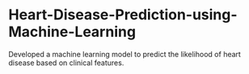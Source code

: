 # Heart-Disease-Prediction-using-Machine-Learning
Developed a machine learning model to predict the likelihood of heart disease based on clinical features. 

